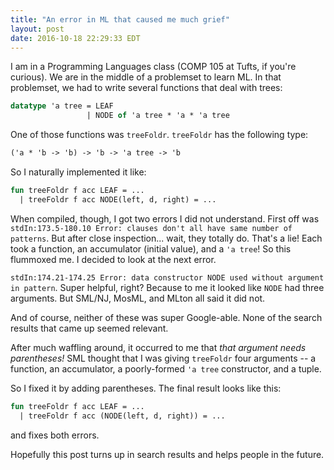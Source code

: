 ```yaml
---
title: "An error in ML that caused me much grief"
layout: post
date: 2016-10-18 22:29:33 EDT
---
```


I am in a Programming Languages class (COMP 105 at Tufts, if you're curious).
We are in the middle of a problemset to learn ML. In that problemset, we had
to write several functions that deal with trees:

```sml
datatype 'a tree = LEAF
                 | NODE of 'a tree * 'a * 'a tree 
```

One of those functions was `treeFoldr`. `treeFoldr` has the following type:

```sml
('a * 'b -> 'b) -> 'b -> 'a tree -> 'b
```

So I naturally implemented it like:

```sml
fun treeFoldr f acc LEAF = ...
  | treeFoldr f acc NODE(left, d, right) = ...
```

When compiled, though, I got two errors I did not understand. First off was
`stdIn:173.5-180.10 Error: clauses don't all have same number of patterns`.
But after close inspection... wait, they totally do. That's a lie! Each took a
function, an accumulator (initial value), and a `'a tree`! So this flummoxed
me. I decided to look at the next error.

`stdIn:174.21-174.25 Error: data constructor NODE used without argument in
pattern`. Super helpful, right? Because to me it looked like `NODE` had three
arguments. But SML/NJ, MosML, and MLton all said it did not.

And of course, neither of these was super Google-able. None of the search
results that came up seemed relevant.

After much waffling around, it occurred to me that *that argument needs
parentheses!* SML thought that I was giving `treeFoldr` four arguments -- a
function, an accumulator, a poorly-formed `'a tree` constructor, and a tuple.

So I fixed it by adding parentheses. The final result looks like this:

```sml
fun treeFoldr f acc LEAF = ...
  | treeFoldr f acc (NODE(left, d, right)) = ...
```

and fixes both errors.

Hopefully this post turns up in search results and helps people in the future.
